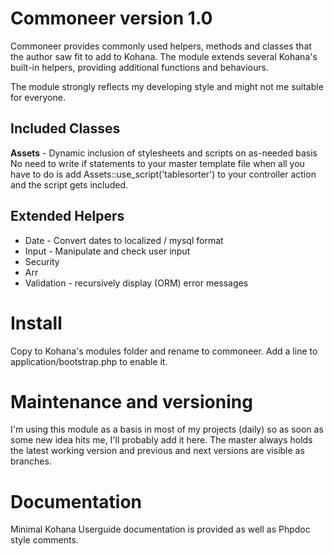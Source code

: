 Commoneer version 1.0
=========

Commoneer provides commonly used helpers, methods and classes that the author saw fit to add to Kohana.
The module extends several Kohana's built-in helpers, providing additional functions and behaviours.

The module strongly reflects my developing style and might not me suitable for everyone.

Included Classes
----------------

**Assets** - Dynamic inclusion of stylesheets and scripts on as-needed basis
No need to write if statements to your master template file when all you have to do is add
    Assets::use_script('tablesorter')
to your controller action and the script gets included.


Extended Helpers
----------------
* Date - Convert dates to localized / mysql format
* Input - Manipulate and check user input
* Security
* Arr
* Validation - recursively display (ORM) error messages

Install
=======

Copy to Kohana's modules folder and rename to commoneer. Add a line to application/bootstrap.php to enable it.

Maintenance and versioning
==========================
I'm using this module as a basis in most of my projects (daily) so as soon as some new idea hits me, I'll probably add it here.
The master always holds the latest working version and previous and next versions are visible as branches.

Documentation
=============

Minimal Kohana Userguide documentation is provided as well as Phpdoc style comments.